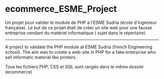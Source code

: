 # ecommerce_ESME_Project
Un projet pour valider le module de PHP à l'ESME Sudria (école d'ingénieur française). 
Le but de ce projet était de créer un site web pour une fausse entreprise vendant du matériel informatique ( sujet dans le répertoire)

----------

A project to validate the PHP module at ESME Sudria (french Engineering school). 
The aim was to create a web-site in PHP for a fake enterprise who sell informatic material like printers. 



Tous les fichiers PHP, CSS et SQL sont rangés dans le même dossier (ecommerce)
